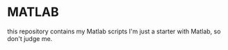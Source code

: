 # MATLAB
this repository contains my Matlab scripts
I'm just a starter with Matlab, so don't judge me.
